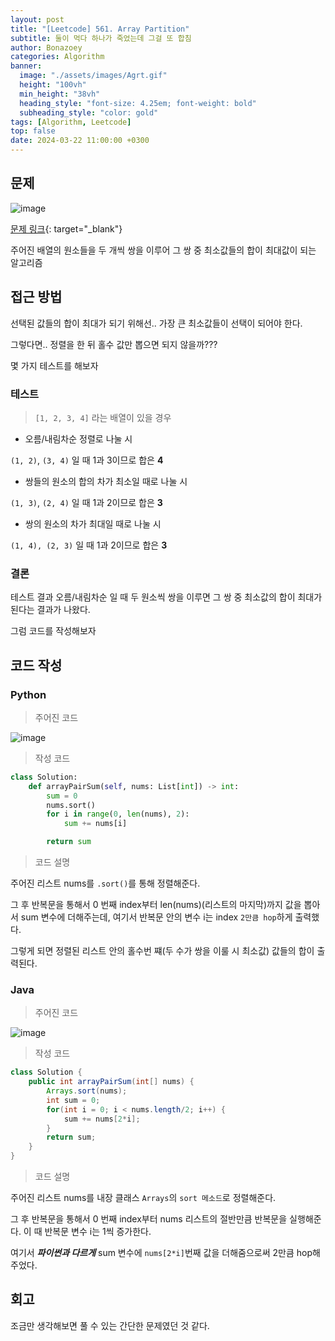 ```yaml
---
layout: post
title: "[Leetcode] 561. Array Partition"
subtitle: 둘이 먹다 하나가 죽었는데 그걸 또 합침
author: Bonazoey
categories: Algorithm
banner:
  image: "./assets/images/Agrt.gif"
  height: "100vh"
  min_height: "38vh"
  heading_style: "font-size: 4.25em; font-weight: bold"
  subheading_style: "color: gold"
tags: [Algorithm, Leetcode]
top: false
date: 2024-03-22 11:00:00 +0300
---
```


## 문제

![image](https://github.com/bonazoey/bonazoey.github.io/assets/142956374/a9c840fb-747e-495f-92cc-deaabd5c5329)

[문제 링크](https://leetcode.com/problems/array-partition/){: target="_blank"}

주어진 배열의 원소들을 두 개씩 쌍을 이루어 그 쌍 중 최소값들의 합이 최대값이 되는 알고리즘

## 접근 방법

선택된 값들의 합이 최대가 되기 위해선.. 가장 큰 최소값들이 선택이 되어야 한다.

그렇다면.. 정렬을 한 뒤 홀수 값만 뽑으면 되지 않을까???

몇 가지 테스트를 해보자

### 테스트

> `[1, 2, 3, 4]` 라는 배열이 있을 경우

* 오름/내림차순 정렬로 나눌 시

`(1, 2)`, `(3, 4)` 일 때 1과 3이므로 합은 **4**

* 쌍들의 원소의 합의 차가 최소일 때로 나눌 시

`(1, 3)`, `(2, 4)` 일 때 1과 2이므로 합은 **3**

* 쌍의 원소의 차가 최대일 때로 나눌 시

`(1, 4), (2, 3)` 일 때 1과 2이므로 합은 **3**

### 결론

테스트 결과 오름/내림차순 일 때 두 원소씩 쌍을 이루면 그 쌍 중 최소값의 합이 최대가 된다는 결과가 나왔다.

그럼 코드를 작성해보자

## 코드 작성

### Python

> 주어진 코드

![image](https://github.com/bonazoey/bonazoey.github.io/assets/142956374/c4ba8169-3f31-48e2-8152-b5ed05c24196)

> 작성 코드

~~~python
class Solution:
    def arrayPairSum(self, nums: List[int]) -> int:
        sum = 0
        nums.sort()
        for i in range(0, len(nums), 2):
            sum += nums[i]

        return sum
~~~

> 코드 설명

주어진 리스트 nums를 `.sort()`를 통해 정렬해준다.

그 후 반복문을 통해서 0 번째 index부터 len(nums)(리스트의 마지막)까지 값을 뽑아서 sum 변수에 더해주는데, 여기서 반복문 안의 변수 i는 index `2만큼 hop`하게 출력했다.

그렇게 되면 정렬된 리스트 안의 홀수번 쨰(두 수가 쌍을 이룰 시 최소값) 값들의 합이 출력된다.

### Java

> 주어진 코드

![image](https://github.com/bonazoey/bonazoey.github.io/assets/142956374/73888bf0-abdf-41cb-b0a0-9008541903c6)

> 작성 코드

~~~java
class Solution {
    public int arrayPairSum(int[] nums) {
        Arrays.sort(nums);
        int sum = 0;
        for(int i = 0; i < nums.length/2; i++) {
            sum += nums[2*i];
        }
        return sum;
    }
}
~~~

> 코드 설명

주어진 리스트 nums를 내장 클래스 `Arrays`의 `sort 메소드`로 정렬해준다.

그 후 반복문을 통해서 0 번째 index부터 nums 리스트의 절반만큼 반복문을 실행해준다. 이 때 반복문 변수 i는 1씩 증가한다.

여기서 ***파이썬과 다르게*** sum 변수에 `nums[2*i]`번째 값을 더해줌으로써 2만큼 hop해주었다.

## 회고

조금만 생각해보면 풀 수 있는 간단한 문제였던 것 같다.
